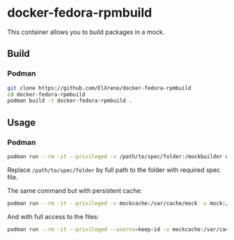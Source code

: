# docker-fedora-rpmbuild

This container allows you to build packages in a mock.

## Build

### Podman
```bash
git clone https://github.com/ElXreno/docker-fedora-rpmbuild
cd docker-fedora-rpmbuild
podman build -t docker-fedora-rpmbuild .
```

## Usage

### Podman
```bash
podman run --rm -it --privileged -v /path/to/spec/folder:/mockbuilder docker-fedora-rpmbuild
```

Replace `/path/to/spec/folder` by full path to the folder with required spec file.

The same command but with persistent cache:

```bash
podman run --rm -it --privileged -v mockcache:/var/cache/mock -v mock:/var/lib/mock -v /path/to/spec/folder:/mockbuilder docker-fedora-rpmbuild
```

And with full access to the files:

```bash
podman run --rm -it --privileged --userns=keep-id -v mockcache:/var/cache/mock -v mock:/var/lib/mock -v /path/to/spec/folder:/mockbuilder:Z docker-fedora-rpmbuild
```